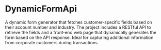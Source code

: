 # DynamicFormApi
A dynamic form generator that fetches customer-specific fields based on their account number and industry. The project includes a RESTful API to retrieve the fields and a front-end web page that dynamically generates the form based on the API response. Ideal for capturing additional information from corporate customers during transactions.
